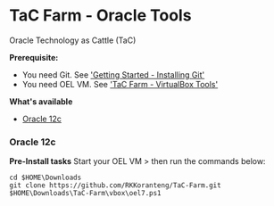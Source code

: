 # TaC Farm - Oracle Tools  
Oracle Technology as Cattle (TaC)

**Prerequisite:**
* You need Git. See ['Getting Started - Installing Git'](https://git-scm.com/book/en/v2/Getting-Started-Installing-Git)
* You need OEL VM. See ['TaC Farm - VirtualBox Tools'](../vbox/README.md)

**What's available**
* [Oracle 12c](#oracle-12c)

### Oracle 12c
**Pre-Install tasks**
Start your OEL VM > then run the commands below:
```
cd $HOME\Downloads
git clone https://github.com/RKKoranteng/TaC-Farm.git
$HOME\Downloads\TaC-Farm\vbox\oel7.ps1
```
